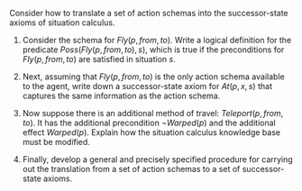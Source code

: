

Consider how to translate a set of action
schemas into the successor-state axioms of situation calculus.<br>

1.  Consider the schema for ${Fly}(p,{from},{to})$. Write a
    logical definition for the predicate
    ${Poss}({Fly}(p,{from},{to}),s)$, which is true if the
    preconditions for ${Fly}(p,{from},{to})$ are satisfied in
    situation $s$.<br>

2.  Next, assuming that ${Fly}(p,{from},{to})$ is the only action
    schema available to the agent, write down a successor-state axiom
    for ${At}(p,x,s)$ that captures the same information as the
    action schema.<br>

3.  Now suppose there is an additional method of travel:
    ${Teleport}(p,{from},{to})$. It has the additional
    precondition $\lnot {Warped}(p)$ and the additional effect
    ${Warped}(p)$. Explain how the situation calculus knowledge base
    must be modified.<br>

4.  Finally, develop a general and precisely specified procedure for
    carrying out the translation from a set of action schemas to a set
    of successor-state axioms.<br>
